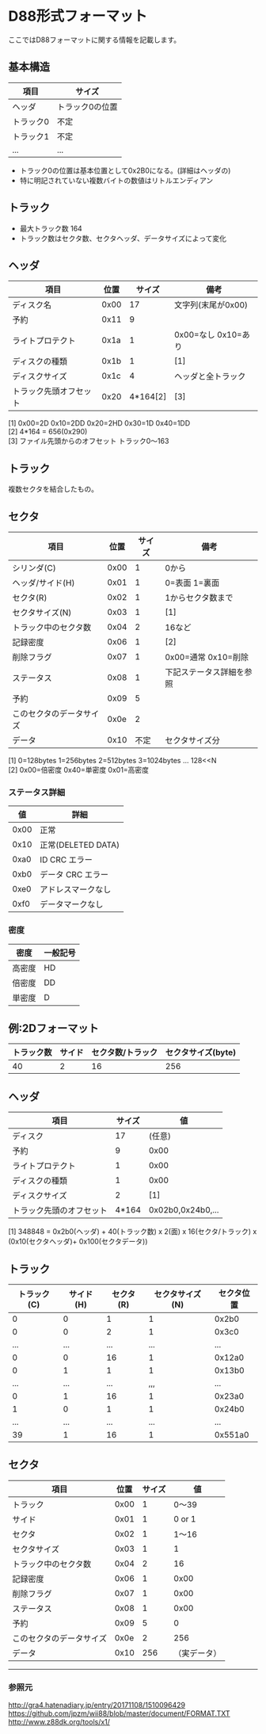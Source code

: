 
# D88形式フォーマット

ここではD88フォーマットに関する情報を記載します。

## 基本構造

|   項目    |     サイズ      |
| --------- | --------------- |
| ヘッダ    | トラック0の位置 |
| トラック0 | 不定            |
| トラック1 | 不定            |
| ...       | ...             |

* トラック0の位置は基本位置として0x2B0になる。(詳細はヘッダの)
* 特に明記されていない複数バイトの数値はリトルエンディアン

## トラック
* 最大トラック数 164
* トラック数はセクタ数、セクタヘッダ、データサイズによって変化

## ヘッダ
|          項目          | 位置 |  サイズ  |        備考         |
| ---------------------- | ---- | -------- | ------------------- |
| ディスク名             | 0x00 | 17       | 文字列(末尾が0x00)  |
| 予約                   | 0x11 | 9        |                     |
| ライトプロテクト       | 0x1a | 1        | 0x00=なし 0x10=あり |
| ディスクの種類         | 0x1b | 1        | [1]                 |
| ディスクサイズ         | 0x1c | 4        | ヘッダと全トラック  |
| トラック先頭オフセット | 0x20 | 4*164[2] | [3]                 |

[1] 0x00=2D 0x10=2DD 0x20=2HD 0x30=1D 0x40=1DD  
[2] 4*164 = 656(0x290)  
[3] ファイル先頭からのオフセット トラック0～163

## トラック
複数セクタを結合したもの。

## セクタ
| 項目                     | 位置 | サイズ | 備考                         |
|--------------------------|------|--------|------------------------------|
| シリンダ(C)              | 0x00 | 1      | 0から                        |
| ヘッダ/サイド(H)         | 0x01 | 1      | 0=表面 1=裏面                |
| セクタ(R)                | 0x02 | 1      | 1からセクタ数まで            |
| セクタサイズ(N)          | 0x03 | 1      | [1]                          |
| トラック中のセクタ数     | 0x04 | 2      | 16など                       |
| 記録密度                 | 0x06 | 1      | [2]                          |
| 削除フラグ               | 0x07 | 1      | 0x00=通常 0x10=削除          |
| ステータス               | 0x08 | 1      | 下記ステータス詳細を参照     |
| 予約                     | 0x09 | 5      |                              |
| このセクタのデータサイズ | 0x0e | 2      |                              |
| データ                   | 0x10 | 不定   | セクタサイズ分               |

[1] 0=128bytes 1=256bytes 2=512bytes 3=1024bytes ... 128<<N  
[2] 0x00=倍密度 0x40=単密度 0x01=高密度

### ステータス詳細
| 値   | 詳細               |
|------|--------------------|
| 0x00 | 正常               |
| 0x10 | 正常(DELETED DATA) |
| 0xa0 | ID CRC エラー      |
| 0xb0 | データ CRC エラー  |
| 0xe0 | アドレスマークなし |
| 0xf0 | データマークなし   |

### 密度
| 密度   | 一般記号 |
|--------|----------|
| 高密度 | HD       |
| 倍密度 | DD       |
| 単密度 | D        |


## 例:2Dフォーマット

| トラック数 | サイド | セクタ数/トラック | セクタサイズ(byte) |
|------------|--------|-------------------|--------------------|
| 40         | 2      | 16                | 256                |

## ヘッダ
| 項目                     | サイズ | 値                |
|--------------------------|--------|-------------------|
| ディスク                 | 17     | (任意)            |
| 予約                     | 9      | 0x00              |
| ライトプロテクト         | 1      | 0x00              |
| ディスクの種類           | 1      | 0x00              |
| ディスクサイズ           | 2      | [1]               |
| トラック先頭のオフセット | 4*164  | 0x02b0,0x24b0,... |

[1] 348848 = 0x2b0(ヘッダ) + 40(トラック数) x 2(面) x 16(セクタ/トラック) x (0x10(セクタヘッダ)+ 0x100(セクタデータ))

## トラック
| トラック(C) | サイド(H) | セクタ(R) | セクタサイズ(N) | セクタ位置   |
|-------------|-----------|-----------|-----------------|--------------|
| 0           | 0         | 1         | 1               | 0x2b0        |
| 0           | 0         | 2         | 1               | 0x3c0        |
| ...         | ...       | ...       | ...             | ...          |
| 0           | 0         | 16        | 1               | 0x12a0       |
| 0           | 1         | 1         | 1               | 0x13b0       |
| ...         | ...       | ...       | ,,,             | ...          |
| 0           | 1         | 16        | 1               | 0x23a0       |
| 1           | 0         | 1         | 1               | 0x24b0       |
| ...         | ...       | ...       | ...             | ...          |
| 39          | 1         | 16        | 1               | 0x551a0      |

## セクタ
| 項目                     | 位置   | サイズ | 値          |
|--------------------------|--------|--------|-------------|
| トラック                 | 0x00   | 1      | 0〜39       |
| サイド                   | 0x01   | 1      | 0 or 1      |
| セクタ                   | 0x02   | 1      | 1〜16       |
| セクタサイズ             | 0x03   | 1      | 1           |
| トラック中のセクタ数     | 0x04   | 2      | 16          |
| 記録密度                 | 0x06   | 1      | 0x00        |
| 削除フラグ               | 0x07   | 1      | 0x00        |
| ステータス               | 0x08   | 1      | 0x00        |
| 予約                     | 0x09   | 5      | 0           |
| このセクタのデータサイズ | 0x0e   | 2      | 256         |
| データ                   | 0x10   | 256    |（実データ） |
----------

### 参照元

http://gra4.hatenadiary.jp/entry/20171108/1510096429  
https://github.com/jpzm/wii88/blob/master/document/FORMAT.TXT  
http://www.z88dk.org/tools/x1/  
